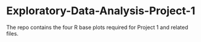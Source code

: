 # Exploratory-Data-Analysis-Project-1
The repo contains the four R base plots required for Project 1 and related files. 
